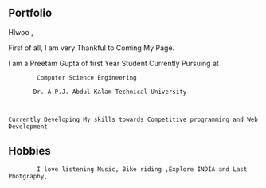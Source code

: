 ## Portfolio

Hlwoo ,
          
 
 First of all, I am very Thankful to Coming My Page.
       
 I am a Preetam Gupta of first Year Student Currently Pursuing at
                                           
            Computer Science Engineering 
                                                                              
           Dr. A.P.J. Abdul Kalam Technical University
                                                                                 
                
                
    Currently Developing My skills towards Competitive programming and Web Development


## Hobbies

            I love listening Music, Bike riding ,Explore INDIA and Last Photgraphy,
